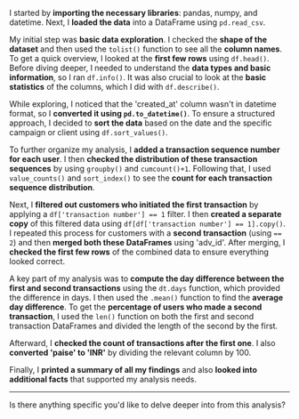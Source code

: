 I started by **importing the necessary libraries**: pandas, numpy, and datetime. Next, I **loaded the data** into a DataFrame using `pd.read_csv`.

My initial step was **basic data exploration**. I checked the **shape of the dataset** and then used the `tolist()` function to see all the **column names**. To get a quick overview, I looked at the **first few rows** using `df.head()`. Before diving deeper, I needed to understand the **data types and basic information**, so I ran `df.info()`. It was also crucial to look at the **basic statistics** of the columns, which I did with `df.describe()`.

While exploring, I noticed that the 'created_at' column wasn't in datetime format, so I **converted it using `pd.to_datetime()`**. To ensure a structured approach, I decided to **sort the data** based on the date and the specific campaign or client using `df.sort_values()`.

To further organize my analysis, I **added a transaction sequence number for each user**. I then **checked the distribution of these transaction sequences** by using `groupby()` and `cumcount()+1`. Following that, I used `value_counts()` and `sort_index()` to see the **count for each transaction sequence distribution**.

Next, I **filtered out customers who initiated the first transaction** by applying a `df['transaction number'] == 1` filter. I then **created a separate copy** of this filtered data using `df[df['transaction number'] == 1].copy()`. I repeated this process for customers with a **second transaction** (using `== 2`) and then **merged both these DataFrames** using 'adv_id'. After merging, I **checked the first few rows** of the combined data to ensure everything looked correct.

A key part of my analysis was to **compute the day difference between the first and second transactions** using the `dt.days` function, which provided the difference in days. I then used the `.mean()` function to find the **average day difference**. To get the **percentage of users who made a second transaction**, I used the `len()` function on both the first and second transaction DataFrames and divided the length of the second by the first.

Afterward, I **checked the count of transactions after the first one**. I also **converted 'paise' to 'INR'** by dividing the relevant column by 100.

Finally, I **printed a summary of all my findings** and also **looked into additional facts** that supported my analysis needs.

---
Is there anything specific you'd like to delve deeper into from this analysis?
